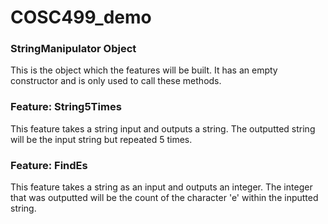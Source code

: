 # COSC499_demo
### StringManipulator Object
This is the object which the features will be built. It has an empty constructor and is only used to call these methods.
### Feature: String5Times
This feature takes a string input and outputs a string. The outputted string will be the input string but repeated 5 times.
### Feature: FindEs
This feature takes a string as an input and outputs an integer. The integer that was outputted will be the count of the character 'e' within the inputted string.
